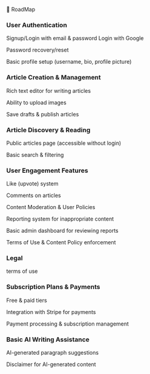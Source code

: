 
🚀 RoadMap

### User Authentication

Signup/Login with email & password
Login with Google

Password recovery/reset

Basic profile setup (username, bio, profile picture)

### Article Creation & Management

Rich text editor for writing articles

Ability to upload images

Save drafts & publish articles

### Article Discovery & Reading

Public articles page (accessible without login)

Basic search & filtering

### User Engagement Features

Like (upvote) system

Comments on articles

Content Moderation & User Policies

Reporting system for inappropriate content

Basic admin dashboard for reviewing reports

Terms of Use & Content Policy enforcement

### Legal

terms of use

### Subscription Plans & Payments

Free & paid tiers

Integration with Stripe for payments

Payment processing & subscription management

### Basic AI Writing Assistance

AI-generated paragraph suggestions

Disclaimer for AI-generated content
